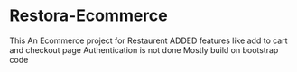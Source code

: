 # Restora-Ecommerce
This An Ecommerce project for Restaurent
ADDED features like add to cart and checkout page
Authentication is not done
Mostly build on bootstrap code
